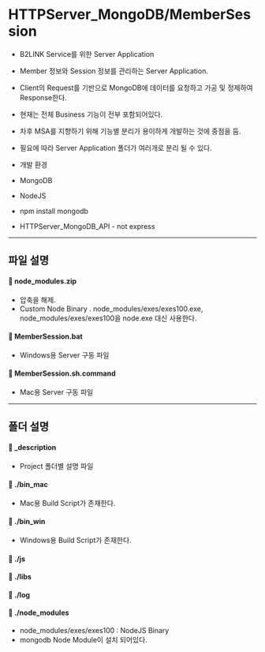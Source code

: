 **HTTPServer_MongoDB/MemberSession**
===================

* B2LINK Service를 위한 Server Application
 * Member 정보와 Session 정보를 관리하는 Server Application.
 * Client의 Request를 기반으로 MongoDB에 데이터를 요청하고 가공 및 정제하여 Response한다.

 * 현재는 전체 Business 기능이 전부 포함되어있다.
  * 차후 MSA를 지향하기 위해 기능별 분리가 용이하게 개발하는 것에 중점을 둠.

 * 필요에 따라 Server Application 폴더가 여러개로 분리 될 수 있다.

* 개발 환경
 * MongoDB
 * NodeJS
  * npm install mongodb
  * HTTPServer_MongoDB_API - not express

-------------
파일 설명
-------------

#### :file_folder: node_modules.zip
 - 압축을 해제.
 - Custom Node Binary
  . node_modules/exes/exes100.exe, node_modules/exes/exes100을 node.exe 대신 사용한다.

#### :page_facing_up: MemberSession.bat
 - Windows용 Server 구동 파일

#### :page_facing_up: MemberSession.sh.command
 - Mac용 Server 구동 파일

-------------
폴더 설명
-------------

#### :open_file_folder: _description
 - Project 폴더별 설명 파일

#### :open_file_folder: ./bin_mac
 - Mac용 Build Script가 존재한다.

#### :open_file_folder: ./bin_win
 - Windows용 Build Script가 존재한다.

#### :open_file_folder: ./js

#### :open_file_folder: ./libs

#### :open_file_folder: ./log

#### :open_file_folder: ./node_modules
 - node_modules/exes/exes100 : NodeJS Binary
 - mongodb Node Module이 설치 되어있다.